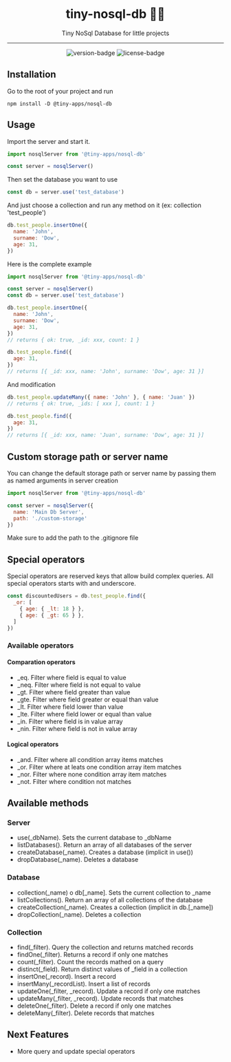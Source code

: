 <div align="center">
  <h1>tiny-nosql-db 🤏💾</h1>
  <p>Tiny NoSql Database for little projects</p>
  <hr />
  <p>
    <img src='https://img.shields.io/npm/v/@tiny-apps/nosql-db.svg?style=flat-square' alt='version-badge'>
    <img src='https://img.shields.io/npm/l/@tiny-apps/nosql-db.svg?style=flat-square' alt='license-badge'>
  </p>
</div>

## Installation

Go to the root of your project and run
```
npm install -D @tiny-apps/nosql-db
```

## Usage

Import the server and start it.
```js
import nosqlServer from '@tiny-apps/nosql-db'

const server = nosqlServer()
```

Then set the database you want to use
```js
const db = server.use('test_database')
```

And just choose a collection and run any method on it (ex: collection 'test_people')
```js
db.test_people.insertOne({
  name: 'John',
  surname: 'Dow',
  age: 31,
})
```
Here is the complete example

```js
import nosqlServer from '@tiny-apps/nosql-db'

const server = nosqlServer()
const db = server.use('test_database')

db.test_people.insertOne({
  name: 'John',
  surname: 'Dow',
  age: 31,
})
// returns { ok: true, _id: xxx, count: 1 }

db.test_people.find({
  age: 31,
})
// returns [{ _id: xxx, name: 'John', surname: 'Dow', age: 31 }]
```

And modification

```js
db.test_people.updateMany({ name: 'John' }, { name: 'Juan' })
// returns { ok: true, _ids: [ xxx ], count: 1 }

db.test_people.find({
  age: 31,
})
// returns [{ _id: xxx, name: 'Juan', surname: 'Dow', age: 31 }]
```

## Custom storage path or server name

You can change the default storage path or server name by passing them as named arguments in server creation

```js
import nosqlServer from '@tiny-apps/nosql-db'

const server = nosqlServer({
  name: 'Main Db Server',
  path: './custom-storage'
})
```

Make sure to add the path to the .gitignore file

## Special operators

Special operators are reserved keys that allow build complex queries. All special operators starts with and underscore.

```js
const discountedUsers = db.test_people.find({
  _or: [
    { age: { _lt: 18 } },
    { age: { _gt: 65 } },
  ]
})
```

### Available operators

#### Comparation operators
- _eq. Filter where field is equal to value
- _neq. Filter where field is not equal to value
- _gt. Filter where field greater than value
- _gte. Filter where field greater or equal than value
- _lt. Filter where field lower than value
- _lte. Filter where field lower or equal than value
- _in. Filter where field is in value array
- _nin. Filter where field is not in value array

#### Logical operators
- _and. Filter where all condition array items matches
- _or. Filter where at leats one condition array item matches
- _nor. Filter where none condition array item matches
- _not. Filter where condition not matches

## Available methods

### Server
- use(_dbName). Sets the current database to _dbName
- listDatabases(). Return an array of all databases of the server
- createDatabase(_name). Creates a database (implicit in use())
- dropDatabase(_name). Deletes a database

### Database
- collection(_name) o db[_name]. Sets the current collection to _name
- listCollections(). Return an array of all collections of the database
- createCollection(_name). Creates a collection (implicit in db.[_name])
- dropCollection(_name). Deletes a collection

### Collection
- find(_filter). Query the collection and returns matched records
- findOne(_filter). Returns a record if only one matches
- count(_filter). Count the records mathed on a query
- distinct(_field). Return distinct values of _field in a collection
- insertOne(_record). Insert a record
- insertMany(_recordList). Insert a list of records
- updateOne(_filter, _record). Update a record if only one matches
- updateMany(_filter, _record). Update records that matches
- deleteOne(_filter). Delete a record if only one matches
- deleteMany(_filter). Delete records that matches

## Next Features

- More query and update special operators
